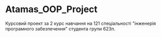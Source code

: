 # Atamas_OOP_Project
Курсовий проект за 2 курс навчання на 121 спеціальності "інженерія програмного забезпечення" студента групи 623п.
